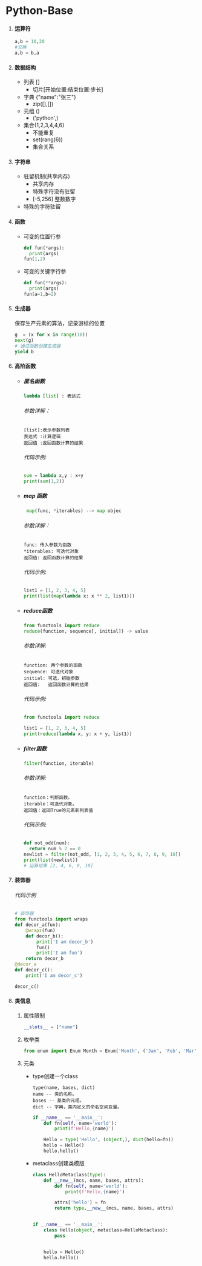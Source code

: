 # Python-Base

1. #### 运算符

   ```python
   a,b = 10,20
   #交换
   a,b = b,a
   ```

2. #### 数据结构

   - 列表  []
     - 切片[开始位置:结束位置:步长]
   - 字典 {"name":"张三"}  
     - zip([],[])
   - 元组 ()  
     - ('python',)
   - 集合{1,2,3,4,4,6}
     - 不能重复
     - set(rang(6))
     -  集合关系

3. #### 字符串

   - 驻留机制(共享内存)
     - 共享内存
     - 特殊字符没有驻留
     - [-5,256] 整数数字
   - 特殊的字符驻留

4. #### 函数

   - 可变的位置行参

     ```python
     def fun(*args):
       print(args)
     fun(1,2)
     ```

   - 可变的关键字行参

     ```python
     def fun(**args):
       print(args)
     fun(a=1,b=2)
     ```

5. #### 生成器

   保存生产元素的算法，记录游标的位置

   ```python
   g  = (x for x in range(10))
   next(g)
   # 通过函数创建生成器
   yield b
   ```

6. #### 高阶函数

   - ##### 匿名函数

     ```python
     lambda [list] : 表达式
     ```

     ###### 参数详解：

      ```
      [list]:表示参数列表
      表达式 :计算逻辑
      返回值 :返回函数计算的结果 
      ```

     ###### 代码示例:

     ```python
     sum = lambda x,y : x+y
     print(sum(1,2))
     ```

   - ##### map 函数

     ```python
      map(func, *iterables) --> map objec
     ```

     ###### 参数详解：

     ```
     func: 传入参数为函数
     *iterables: 可迭代对象 
     返回值: 返回函数计算的结果 
     ```

     ###### 代码示例:

     ```python
     list1 = [1, 2, 3, 4, 5]
     print(list(map(lambda x: x ** 2, list1)))
     ```

   - ##### reduce函数

     ```python
     from functools import reduce 
     reduce(function, sequence[, initial]) -> value
     ```

     ###### 参数详解:

     ```
     function: 两个参数的函数 
     sequence: 可迭代对象
     initial: 可选，初始参数 
     返回值:   返回函数计算的结果 
     ```

     ###### 代码示例:

     ```python
     from functools import reduce
     
     list1 = [1, 2, 3, 4, 5]
     print(reduce(lambda x, y: x + y, list1))
     ```

   - ##### filter函数

     ```python
     filter(function, iterable)
     ```
     
     ###### 参数详解:
     
     ```
     function：判断函数。
     iterable：可迭代对象。 
     返回值：返回True的元素新列表值
     ```
     
     ###### 代码示例:
     
     ```python
     def not_odd(num):
       return num % 2 == 0
     newlist = filter(not_odd, [1, 2, 3, 4, 5, 6, 7, 8, 9, 10])
     print(list(newlist)) 
     # 运算结果 [2, 4, 6, 8, 10]
     ```
     
     

7. #### 装饰器

   ###### 代码示例

   ```python
   # 装饰器
   from functools import wraps
   def decor_a(fun):
       @wraps(fun)
       def decor_b():
           print('I am decor_b')
           fun()
           print('I am fun')
       return decor_b
   @decor_a
   def decor_c():
       print('I am decor_c')
   
   decor_c()
   ```

8. #### 类信息

   1. 属性限制

      ```python
      __slots__ = ["name"]
      ```

   2. 枚举类

      ```python
      from enum import Enum Month = Enum('Month', ('Jan', 'Feb', 'Mar', 'Apr', 'May', 'Jun', 'Jul', 'Aug', 'Sep', 'Oct', 'Nov', 'Dec'))
      ```

   3. 元类

      - type创建一个class

        ```
        type(name, bases, dict) 
        name -- 类的名称。 
        bases -- 基类的元组。
        dict -- 字典，类内定义的命名空间变量。
        ```

        ```python
        if __name__ == '__main__':
            def fn(self, name='world'):
                print(f'Hello,{name}')
        
            Hello = type('Hello', (object,), dict(hello=fn))
            hello = Hello()
            hello.hello()
        ```

      - metaclass创建类模版

        ```python
        class HelloMetaclass(type):
            def __new__(mcs, name, bases, attrs):
                def fn(self, name='world'):
                    print(f'Hello,{name}')
        
                attrs['hello'] = fn
                return type.__new__(mcs, name, bases, attrs)
        
        
        if __name__ == '__main__':
            class Hello(object, metaclass=HelloMetaclass):
                pass
        
        
            hello = Hello()
            hello.hello()
        ```
